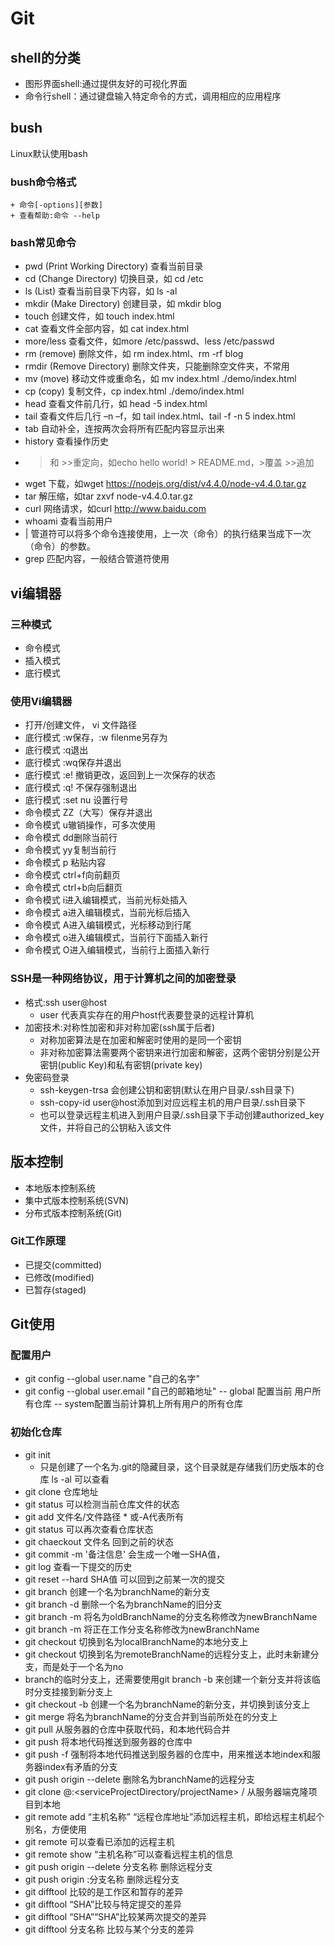 # Git
## shell的分类
- 图形界面shell:通过提供友好的可视化界面
- 命令行shell：通过键盘输入特定命令的方式，调用相应的应用程序

## bush
Linux默认使用bash
### bush命令格式
    + 命令[-options][参数]
    + 查看帮助:命令 --help
### bash常见命令
- pwd (Print Working Directory) 查看当前目录
- cd (Change Directory) 切换目录，如 cd /etc
- ls (List) 查看当前目录下内容，如 ls -al
- mkdir (Make Directory) 创建目录，如 mkdir blog
- touch 创建文件，如 touch index.html
- cat 查看文件全部内容，如 cat index.html
- more/less 查看文件，如more /etc/passwd、less /etc/passwd
- rm (remove) 删除文件，如 rm index.html、rm -rf  blog
- rmdir (Remove Directory) 删除文件夹，只能删除空文件夹，不常用
- mv (move) 移动文件或重命名，如 mv index.html ./demo/index.html
- cp (copy) 复制文件，cp index.html ./demo/index.html
- head 查看文件前几行，如 head -5 index.html
- tail 查看文件后几行 –n –f，如 tail index.html、tail -f -n 5 index.html 
- tab 自动补全，连按两次会将所有匹配内容显示出来
- history 查看操作历史
- > 和 >>重定向，如echo hello world! > README.md，>覆盖 >>追加
- wget 下载，如wget https://nodejs.org/dist/v4.4.0/node-v4.4.0.tar.gz
- tar 解压缩，如tar zxvf node-v4.4.0.tar.gz
- curl 网络请求，如curl http://www.baidu.com
- whoami 查看当前用户
- | 管道符可以将多个命令连接使用，上一次（命令）的执行结果当成下一次（命令）的参数。
- grep 匹配内容，一般结合管道符使用

## vi编辑器
### 三种模式
- 命令模式
- 插入模式
- 底行模式

### 使用Vi编辑器
- 打开/创建文件， vi 文件路径
- 底行模式 :w保存，:w filenme另存为
- 底行模式 :q退出
- 底行模式 :wq保存并退出
- 底行模式 :e! 撤销更改，返回到上一次保存的状态
- 底行模式 :q! 不保存强制退出
- 底行模式 :set nu 设置行号
- 命令模式 ZZ（大写）保存并退出
- 命令模式 u辙销操作，可多次使用
- 命令模式 dd删除当前行
- 命令模式 yy复制当前行
- 命令模式 p 粘贴内容
- 命令模式 ctrl+f向前翻页
- 命令模式 ctrl+b向后翻页
- 命令模式 i进入编辑模式，当前光标处插入
- 命令模式 a进入编辑模式，当前光标后插入
- 命令模式 A进入编辑模式，光标移动到行尾
- 命令模式 o进入编辑模式，当前行下面插入新行
- 命令模式 O进入编辑模式，当前行上面插入新行

### SSH是一种网络协议，用于计算机之间的加密登录
- 格式:ssh user@host
    + user 代表真实存在的用户host代表要登录的远程计算机
- 加密技术:对称性加密和非对称加密(ssh属于后者)
    + 对称加密算法是在加密和解密时使用的是同一个密钥
    + 非对称加密算法需要两个密钥来进行加密和解密，这两个密钥分别是公开密钥(public Key)和私有密钥(private key)
- 免密码登录
    + ssh-keygen-trsa 会创建公钥和密钥(默认在用户目录/.ssh目录下)
    + ssh-copy-id user@host添加到对应远程主机的用户目录/.ssh目录下
    + 也可以登录远程主机进入到用户目录/.ssh目录下手动创建authorized_key文件，并将自己的公钥粘入该文件

## 版本控制
- 本地版本控制系统
- 集中式版本控制系统(SVN)
- 分布式版本控制系统(Git)

### Git工作原理
- 已提交(committed)
- 已修改(modified)
- 已暂存(staged)

## Git使用
### 配置用户
- git config --global user.name "自己的名字"
- git config --global user.email "自己的邮箱地址"
\-- global 配置当前 用户所有仓库
\-- system配置当前计算机上所有用户的所有仓库
### 初始化仓库
- git init 
    + 只是创建了一个名为.git的隐藏目录，这个目录就是存储我们历史版本的仓库 ls -al 可以查看
- git clone 仓库地址
- git status 可以检测当前仓库文件的状态
- git add 文件名/文件路径 * 或-A代表所有
- git status 可以再次查看仓库状态
- git chaeckout 文件名 回到之前的状态
- git commit -m '备注信息' 会生成一个唯一SHA值，
- git log 查看一下提交的历史
- git reset --hard SHA值 可以回到之前某一次的提交
- git branch <branchName> 创建一个名为branchName的新分支
- git branch -d <branchName> 删除一个名为branchName的旧分支
- git branch -m <oldBranchName> 将名为oldBranchName的分支名称修改为newBranchName
- git branch -m <newBranchName> 将正在工作分支名称修改为newBranchName
- git checkout <localBranchName> 切换到名为localBranchName的本地分支上
- git checkout <remoteBranchName> 切换到名为remoteBranchName的远程分支上，此时未新建分支，而是处于一个名为no
- branch的临时分支上，还需要使用git branch -b 来创建一个新分支并将该临时分支挂接到新分支上
- git checkout -b <branchName> 创建一个名为branchName的新分支，并切换到该分支上
- git merge <branchName> 将名为branchName的分支合并到当前所处在的分支上
- git pull 从服务器的仓库中获取代码，和本地代码合并
- git push 将本地代码推送到服务器的仓库中
- git push -f 强制将本地代码推送到服务器的仓库中，用来推送本地index和服务器index有矛盾的分支
- git push origin --delete <branchName> 删除名为branchName的远程分支
- git clone <userName>@<serviceAddress>:<serviceProjectDirectory/projectName> <localProjectDirectory>/ 从服务器端克隆项目到本地
- git remote add “主机名称” “远程仓库地址”添加远程主机，即给远程主机起个别名，方便使用
- git remote 可以查看已添加的远程主机
- git remote show “主机名称”可以查看远程主机的信息
- git push origin --delete 分支名称   删除远程分支
- git push origin :分支名称   删除远程分支
- git difftool 比较的是工作区和暂存的差异
- git difftool “SHA”比较与特定提交的差异
- git difftool “SHA”“SHA”比较某两次提交的差异
- git difftool 分支名称 比较与某个分支的差异





